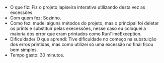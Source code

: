 - O que fiz: Fiz o projeto lapiseira interativa utilizando desta vez as excessões.
- Com quem fez: Sozinho.
- Como fez: mudei alguns métodos do projeto, mas o principal foi deletar os prints e substituir pelas execessões, nesse caso eu coloquei a maioria dos error que eram printados como RunTimeException.
- Dificuldade/ O que aprendi: Tive dificuldade no começo na substuição dos erros printidas, mas como utilizei só uma excessão no final ficou bem simples.
- Tempo gasto: 30 minutos.